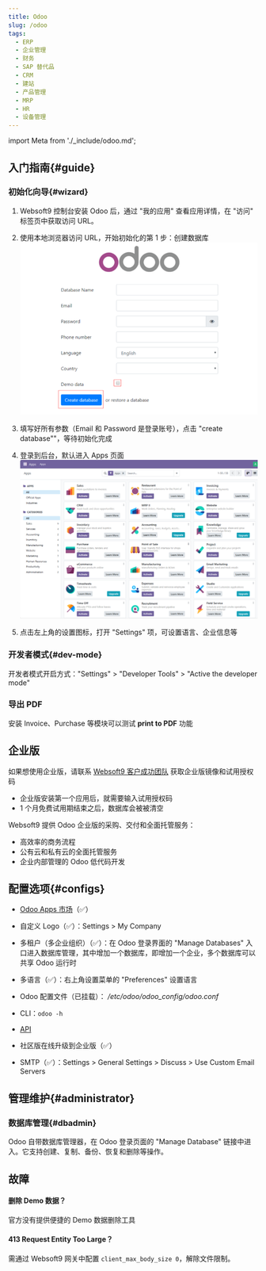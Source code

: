 ```yaml
---
title: Odoo
slug: /odoo
tags:
  - ERP
  - 企业管理
  - 财务
  - SAP 替代品
  - CRM
  - 建站
  - 产品管理
  - MRP
  - HR
  - 设备管理
---
```


import Meta from './_include/odoo.md';

<Meta name="meta" />

## 入门指南{#guide}

### 初始化向导{#wizard}

1. Websoft9 控制台安装 Odoo 后，通过 "我的应用" 查看应用详情，在 "访问" 标签页中获取访问 URL。 

2. 使用本地浏览器访问 URL，开始初始化的第 1 步：创建数据库
   ![Odoo 社区版初始化页面](./assets/odoo-startcreatedb-websoft9.png)

3. 填写好所有参数（Email 和 Password 是登录账号），点击 "create database""，等待初始化完成

4. 登录到后台，默认进入 Apps 页面  
   ![Odoo APPS](./assets/odoo-apps-websoft9.png)

5. 点击左上角的设置图标，打开 "Settings" 项，可设置语言、企业信息等

### 开发者模式{#dev-mode}

开发者模式开启方式："Settings" > "Developer Tools" > "Active the developer mode"

### 导出 PDF

安装 Invoice、Purchase 等模块可以测试 **print to PDF** 功能


## 企业版

如果想使用企业版，请联系 [Websoft9 客户成功团队](./helpdesk#contact) 获取企业版镜像和试用授权码

- 企业版安装第一个应用后，就需要输入试用授权码
- 1 个月免费试用期结束之后，数据库会被被清空

Websoft9 提供 Odoo 企业版的采购、交付和全面托管服务：

- 高效率的商务流程
- 公有云和私有云的全面托管服务
- 企业内部管理的 Odoo 低代码开发 

## 配置选项{#configs}

- [Odoo Apps 市场](https://www.odoo.com/apps/modules)（✅）

- 自定义 Logo（✅）：Settings > My Company

- 多租户（多企业组织）（✅）：在 Odoo 登录界面的 "Manage Databases" 入口进入数据库管理，其中增加一个数据库，即增加一个企业，多个数据库可以共享 Odoo 运行时

- 多语言（✅）：右上角设置菜单的 "Preferences" 设置语言

- Odoo 配置文件（已挂载）： */etc/odoo/odoo_config/odoo.conf*  

- CLI：`odoo -h`

- [API](https://www.odoo.com/documentation/17.0/developer/misc/api/odoo.html)

- 社区版在线升级到企业版（✅）

- SMTP（✅）：Settings > General Settings > Discuss > Use Custom Email Servers

## 管理维护{#administrator}

### 数据库管理{#dbadmin}

Odoo 自带数据库管理器，在 Odoo 登录页面的 "Manage Database" 链接中进入。它支持创建、复制、备份、恢复和删除等操作。


## 故障

#### 删除 Demo 数据？

官方没有提供便捷的 Demo 数据删除工具

#### 413 Request Entity Too Large？

需通过 Websoft9 网关中配置 `client_max_body_size 0`，解除文件限制。

